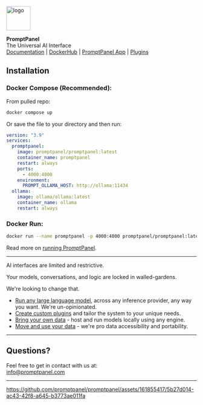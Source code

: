 <img src="https://promptpanel.com/images/logo.svg" alt="logo" style="width:64px;">

**PromptPanel**\
The Universal AI Interface\
<a href="https://promptpanel.com/docs">Documentation</a> | <a href="https://hub.docker.com/r/promptpanel/promptpanel">DockerHub</a> | <a href="https://github.com/promptpanel/promptpanel">PromptPanel App</a> | <a href="https://github.com/promptpanel/plugins">Plugins</a>


## Installation

### Docker Compose (Recommended):

From pulled repo:

```bash
docker compose up 
```

Or save the file to your directory and then run:

```yaml
version: "3.9"
services:
  promptpanel:
    image: promptpanel/promptpanel:latest
    container_name: promptpanel
    restart: always
    ports:
      - 4000:4000
    environment:
      PROMPT_OLLAMA_HOST: http://ollama:11434
  ollama:
    image: ollama/ollama:latest
    container_name: ollama
    restart: always
```

### Docker Run:
```bash
docker run --name promptpanel -p 4000:4000 promptpanel/promptpanel:latest
```

Read more on <a href="https://promptpanel.com/installation/docker-compose-offline/" target="_new">running PromptPanel</a>.

---
AI interfaces are limited and restrictive.

Your models, conversations, and logic are locked in walled-gardens.

We're looking to change that.

- <a target="_new" href="https://promptpanel.com/overview/packaged-plugins-models/">Run any large language model</a>, across any inference provider, any way you want. We're un-opinionated.
- <a target="_new" href="https://promptpanel.com/plugin-authoring/building-plugins/">Create custom plugins</a> and tailor the system to your unique needs.
- <a target="_new" href="https://promptpanel.com/overview/packaged-plugins-models/#llm-document">Bring your own data</a> - host and run models locally using any engine.
- <a target="_new" href="https://promptpanel.com/server-setup/accessing-your-data/">Move and use your data</a> - we're pro data accessibility and portability.

---

## Questions?
Feel free to get in contact with us at:\
info@promptpanel.com

---

https://github.com/promptpanel/promptpanel/assets/161855417/5b27d014-ac43-42f8-a645-b3773ae011fa
